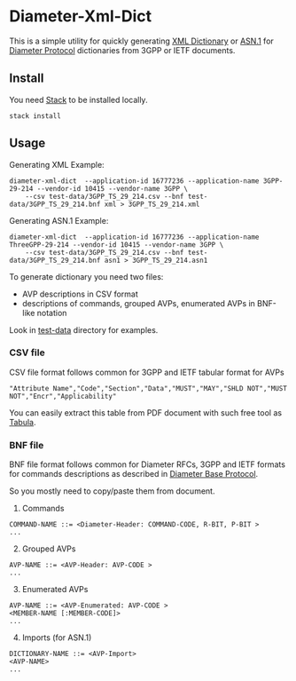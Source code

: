 # Diameter-Xml-Dict

This is a simple utility for quickly generating [XML
Dictionary](https://tools.ietf.org/html/draft-frascone-xml-dictionary-00
"Diameter XML Dictionary") or
[ASN.1](https://en.wikipedia.org/wiki/Abstract_Syntax_Notation_One)
for [Diameter Protocol](https://en.wikipedia.org/wiki/Diameter_(protocol))
dictionaries from 3GPP or IETF documents.

## Install

You need [Stack](https://docs.haskellstack.org/en/stable/README/) to
be installed locally.

```
stack install
```

## Usage

Generating XML Example:

```
diameter-xml-dict  --application-id 16777236 --application-name 3GPP-29-214 --vendor-id 10415 --vendor-name 3GPP \
    --csv test-data/3GPP_TS_29_214.csv --bnf test-data/3GPP_TS_29_214.bnf xml > 3GPP_TS_29_214.xml
```

Generating ASN.1 Example:

```
diameter-xml-dict  --application-id 16777236 --application-name ThreeGPP-29-214 --vendor-id 10415 --vendor-name 3GPP \
    --csv test-data/3GPP_TS_29_214.csv --bnf test-data/3GPP_TS_29_214.bnf asn1 > 3GPP_TS_29_214.asn1
```

To generate dictionary you need two files:

- AVP descriptions in CSV format
- descriptions of commands, grouped AVPs, enumerated AVPs in BNF-like notation

Look in [test-data](./test-data) directory for examples.

### CSV file

CSV file format follows common for 3GPP and IETF tabular format for AVPs

```
"Attribute Name","Code","Section","Data","MUST","MAY","SHLD NOT","MUST NOT","Encr","Applicability"
```

You can easily extract this table from PDF document with such free
tool as [Tabula](http://tabula.technology/).

### BNF file

BNF file format follows common for Diameter RFCs, 3GPP and IETF formats for commands descriptions
as described in [Diameter Base Protocol](https://tools.ietf.org/html/rfc6733).

So you mostly need to copy/paste them from document.

1. Commands

```
COMMAND-NAME ::= <Diameter-Header: COMMAND-CODE, R-BIT, P-BIT >
...
```

2. Grouped AVPs

```
AVP-NAME ::= <AVP-Header: AVP-CODE >
...
```

3. Enumerated AVPs

```
AVP-NAME ::= <AVP-Enumerated: AVP-CODE >
<MEMBER-NAME [:MEMBER-CODE]>
...
```

4. Imports (for ASN.1)

```
DICTIONARY-NAME ::= <AVP-Import>
<AVP-NAME>
...
```

